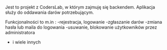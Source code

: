 Jest to projekt z CodersLab, w którym zajmuję się backendem.
Aplikacja służy do oddawania darów potrzebującym.

Funkcjonalności to m.in :
-rejestracja, logowanie
-zgłaszanie darów
-zmiana hasła lub maila do logowania
-usuwanie, blokowanie użytkowników przez administratora
- i wiele innych




